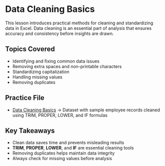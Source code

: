 # Data Cleaning Basics  

This lesson introduces practical methods for cleaning and standardizing data in Excel. Data cleaning is an essential part of analysis that ensures accuracy and consistency before insights are drawn.  

## Topics Covered  
- Identifying and fixing common data issues  
- Removing extra spaces and non-printable characters  
- Standardizing capitalization  
- Handling missing values  
- Removing duplicates   

## Practice File  
- [Data Cleaning Basics](./Data_cleaning_basics.xlsx) → Dataset with sample employee records cleaned using TRIM, PROPER, LOWER, and IF formulas  

## Key Takeaways  
- Clean data saves time and prevents misleading results  
- **TRIM**, **PROPER**, **LOWER**, and **IF** are essential cleaning tools  
- Removing duplicates helps maintain data integrity  
- Always check for missing values before analysis  
